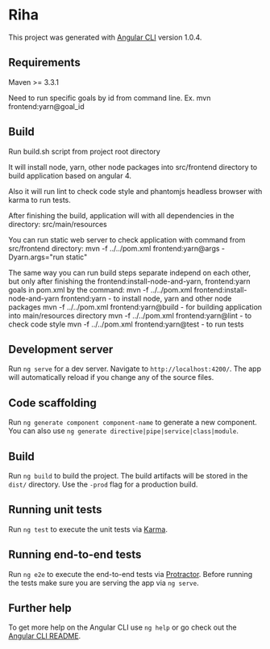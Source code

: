 # Riha

This project was generated with [Angular CLI](https://github.com/angular/angular-cli) version 1.0.4.

## Requirements

Maven >= 3.3.1 

Need to run specific goals by id from command line. Ex. mvn frontend:yarn@goal_id

## Build

Run build.sh script from project root directory

It will install node, yarn, other node packages into src/frontend directory to build application based on angular 4.

Also it will run lint to check code style and phantomjs headless browser with  karma to run tests.

After finishing the build, application will with all dependencies in the directory:
src/main/resources

You can run static web server to check application with command from src/frontend directory:
mvn -f ../../pom.xml frontend:yarn@args -Dyarn.args="run static"

The same way you can run build steps separate independ on each other,
but only after finishing the frontend:install-node-and-yarn, frontend:yarn goals in pom.xml by the command:
mvn -f ../../pom.xml frontend:install-node-and-yarn frontend:yarn - to install node, yarn and other node packages
mvn -f ../../pom.xml frontend:yarn@build - for building application into main/resources directory
mvn -f ../../pom.xml frontend:yarn@lint - to check code style
mvn -f ../../pom.xml frontend:yarn@test - to run tests

## Development server

Run `ng serve` for a dev server. Navigate to `http://localhost:4200/`. The app will automatically reload if you change any of the source files.

## Code scaffolding

Run `ng generate component component-name` to generate a new component. You can also use `ng generate directive|pipe|service|class|module`.

## Build

Run `ng build` to build the project. The build artifacts will be stored in the `dist/` directory. Use the `-prod` flag for a production build.

## Running unit tests

Run `ng test` to execute the unit tests via [Karma](https://karma-runner.github.io).

## Running end-to-end tests

Run `ng e2e` to execute the end-to-end tests via [Protractor](http://www.protractortest.org/).
Before running the tests make sure you are serving the app via `ng serve`.

## Further help

To get more help on the Angular CLI use `ng help` or go check out the [Angular CLI README](https://github.com/angular/angular-cli/blob/master/README.md).

